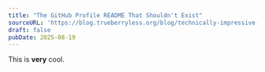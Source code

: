 ```yaml
---
title: "The GitHub Profile README That Shouldn't Exist"
sourceURL: 'https://blog.trueberryless.org/blog/technically-impressive-github-profile-readme/'
draft: false
pubDate: 2025-08-19
---
```


This is **very** cool.
